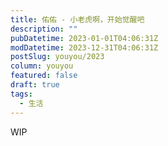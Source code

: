 ```yaml
---
title: 佑佑 - 小老虎啊，开始觉醒吧
description: ""
pubDatetime: 2023-01-01T04:06:31Z
modDatetime: 2023-12-31T04:06:31Z
postSlug: youyou/2023
column: youyou
featured: false
draft: true
tags:
  - 生活
---
```


WIP